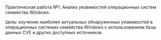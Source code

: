 Практическая работа №1. Анализ уязвимостей операционных систем семейства Windows.

Цель: изучение наиболее актуальных обнаруженных уязвимостей в операционных системах семейства Windows с использованием базы данных CVE и других доступных источников. 
